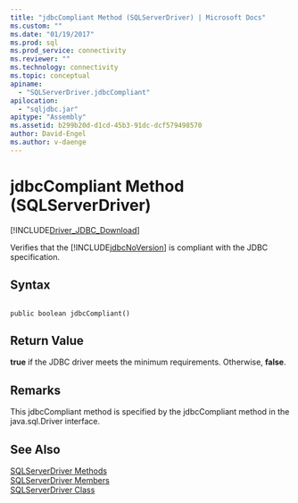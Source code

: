 ```yaml
---
title: "jdbcCompliant Method (SQLServerDriver) | Microsoft Docs"
ms.custom: ""
ms.date: "01/19/2017"
ms.prod: sql
ms.prod_service: connectivity
ms.reviewer: ""
ms.technology: connectivity
ms.topic: conceptual
apiname: 
  - "SQLServerDriver.jdbcCompliant"
apilocation: 
  - "sqljdbc.jar"
apitype: "Assembly"
ms.assetid: b299b20d-d1cd-45b3-91dc-dcf579498570
author: David-Engel
ms.author: v-daenge
---
```

# jdbcCompliant Method (SQLServerDriver)
[!INCLUDE[Driver_JDBC_Download](../../../includes/driver_jdbc_download.md)]

  Verifies that the [!INCLUDE[jdbcNoVersion](../../../includes/jdbcnoversion_md.md)] is compliant with the JDBC specification.  
  
## Syntax  
  
```  
  
public boolean jdbcCompliant()  
```  
  
## Return Value  
 **true** if the JDBC driver meets the minimum requirements. Otherwise, **false**.  
  
## Remarks  
 This jdbcCompliant method is specified by the jdbcCompliant method in the java.sql.Driver interface.  
  
## See Also  
 [SQLServerDriver Methods](../../../connect/jdbc/reference/sqlserverdriver-methods.md)   
 [SQLServerDriver Members](../../../connect/jdbc/reference/sqlserverdriver-members.md)   
 [SQLServerDriver Class](../../../connect/jdbc/reference/sqlserverdriver-class.md)  
  
  
